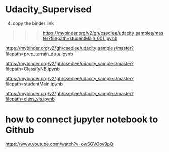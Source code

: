 # Udacity_Supervised

4. copy the binder link 
>>> https://mybinder.org/v2/gh/csedlee/udacity_samples/master?filepath=studentMain_001.ipynb

https://mybinder.org/v2/gh/csedlee/udacity_samples/master?filepath=prep_terrain_data.ipynb

https://mybinder.org/v2/gh/csedlee/udacity_samples/master?filepath=ClassifyNB.ipynb

https://mybinder.org/v2/gh/csedlee/udacity_samples/master?filepath=studentMain.ipynb

https://mybinder.org/v2/gh/csedlee/udacity_samples/master?filepath=class_vis.ipynb

# how to connect jupyter notebook to Github
https://www.youtube.com/watch?v=owSGVOov9pQ

